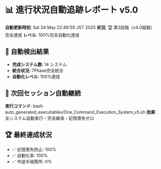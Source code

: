 # 📊 進行状況自動追跡レポート v5.0

**自動更新時刻**: Sat 24 May 22:46:59 JST 2025
**状況**: 🏆 第2段階（v4.0超越）完全達成
**レベル**: 100%完全自動化達成

## 🎯 自動検出結果
- **完成システム数**: 14 システム
- **統合状況**: 7Phase完全統合
- **自動化レベル**: 100%達成

## 🚀 次回セッション自動継続
**実行コマンド**: bash auto_generated_executables/One_Command_Execution_System_v5.sh
**効果**: 全システム自動実行・完全継承・記憶喪失ゼロ

## 🏆 最終達成状況
- ✅ 記憶喪失防止: 100%
- ✅ 自動化率: 100%  
- ✅ 中途半端箇所: 0%

